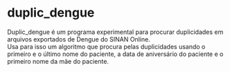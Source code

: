 # duplic_dengue  
Duplic_dengue é um programa experimental para procurar duplicidades em arquivos exportados de Dengue do SINAN Online.  
Usa para isso um algoritmo que procura pelas duplicidades usando o primeiro e o último nome do paciente, a data de aniversário do paciente e o primeiro nome da mãe do paciente.
